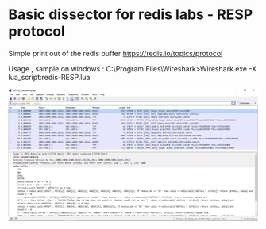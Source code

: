 # Basic dissector for redis labs - RESP protocol
Simple print out of the redis buffer
https://redis.io/topics/protocol

Usage , sample on windows : C:\Program Files\Wireshark>Wireshark.exe -X lua_script:redis-RESP.lua 

![alt text](https://github.com/yanivtal5/dissectors/blob/master/redis-RESP/redis-RESP.png)
